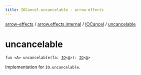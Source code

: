 ```yaml
---
title: IOCancel.uncancelable - arrow-effects
---
```


[arrow-effects](../../index.html) / [arrow.effects.internal](../index.html) / [IOCancel](index.html) / [uncancelable](./uncancelable.html)

# uncancelable

`fun <A> uncancelable(fa: `[`IO`](../../arrow.effects/-i-o/index.html)`<`[`A`](uncancelable.html#A)`>): `[`IO`](../../arrow.effects/-i-o/index.html)`<`[`A`](uncancelable.html#A)`>`

Implementation for `IO.uncancelable`.

